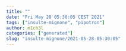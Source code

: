 ```yaml
---
title: ""
date: "Fri May 28 05:30:05 CEST 2021"
tags: ["insulte-mignone", "pipotron"]
author: m1ch3l
categories: ["generated"]
slug: "insulte-mignone/2021-05-28-05:30:05"
---
```



